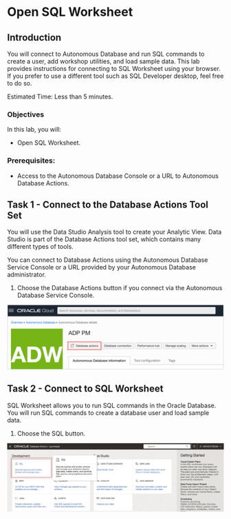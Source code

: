 # Open SQL Worksheet

## Introduction

You will connect to Autonomous Database and run SQL commands to create a user, add workshop utilities, and load sample data.  This lab provides instructions for connecting to SQL Worksheet using your browser.  If you prefer to use a different tool such as SQL Developer desktop, feel free to do so.

Estimated Time:  Less than 5 minutes.

### Objectives

In this lab, you will:

- Open SQL Worksheet.

### Prerequisites:

- Access to the Autonomous Database Console or a URL to Autonomous Database Actions.

## Task 1 - Connect to the Database Actions Tool Set

You will use the Data Studio Analysis tool to create your Analytic View.  Data Studio is part of the Database Actions tool set, which contains many different types of tools.

You can connect to Database Actions using the Autonomous Database Service Console or a URL provided by your Autonomous Database administrator.

1.  Choose the Database Actions button if you connect via the Autonomous Database Service Console.

![Open Database Actions](../images/2-adb-console-access-db-actions.png)

## Task 2 - Connect to SQL Worksheet

SQL Worksheet allows you to run SQL commands in the Oracle Database.  You will run SQL commands to create a database user and load sample data.

1.  Choose the SQL button.

![Open Database Actions](../images/2-start-sql-worksheet.png)